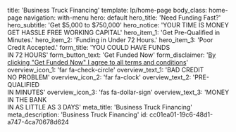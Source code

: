 title: 'Business Truck Financing'
template: lp/home-page
body_class: home-page
navigation: with-menu
hero: default
hero_title: 'Need Funding Fast?'
hero_subtitle: 'Get $5,000 to $750,000'
hero_notice: 'YOUR TIME IS MONEY GET HASSLE FREE WORKING CAPITAL'
hero_item_1: 'Get Pre-Qualified in Minutes.'
hero_item_2: 'Funding in Under 72 Hours.'
hero_item_3: 'Poor Credit Accepted.'
form_title: 'YOU COULD HAVE FUNDS</br>IN  72 HOURS'
form_button_text: 'Get Funded Now'
form_disclaimer: '<a href="/terms-of-use" target="_blank">By clicking "Get Funded Now" I agree to all <span>terms and conditions</span></a>'
overview_icon_1: 'far fa-check-circle'
overview_text_1: 'BAD CREDIT</br>NO PROBLEM'
overview_icon_2: 'far fa-clock'
overview_text_2: 'PRE-QUALIFIED</br>IN MINUTES'
overview_icon_3: 'fas fa-dollar-sign'
overview_text_3: 'MONEY IN THE BANK</br>IN AS LITTLE AS 3 DAYS'
meta_title: 'Business Truck Financing'
meta_description: 'Business Truck Financing'
id: cc01ea01-19c6-48d1-a747-4ca70678d624
